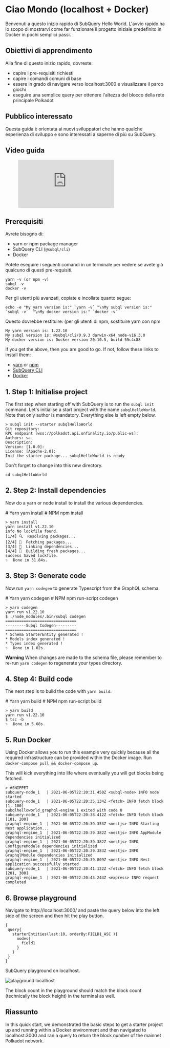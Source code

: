 # Ciao Mondo (localhost + Docker)

Benvenuti a questo inizio rapido di SubQuery Hello World. L'avvio rapido ha lo scopo di mostrarvi come far funzionare il progetto iniziale predefinito in Docker in pochi semplici passi.

## Obiettivi di apprendimento

Alla fine di questo inizio rapido, dovreste:

- capire i pre-requisiti richiesti
- capire i comandi comuni di base
- essere in grado di navigare verso localhost:3000 e visualizzare il parco giochi
- eseguire una semplice query per ottenere l'altezza del blocco della rete principale Polkadot

## Pubblico interessato

Questa guida è orientata ai nuovi sviluppatori che hanno qualche esperienza di sviluppo e sono interessati a saperne di più su SubQuery.

## Video guida

<figure class="video_container">
  <iframe src="https://www.youtube.com/embed/j034cyUYb7k" frameborder="0" allowfullscreen="true"></iframe>
</figure>

## Prerequisiti

Avrete bisogno di:

- yarn or npm package manager
- SubQuery CLI (`@subql/cli`)
- Docker

Potete eseguire i seguenti comandi in un terminale per vedere se avete già qualcuno di questi pre-requisiti.

```shell
yarn -v (or npm -v)
subql -v
docker -v
```

Per gli utenti più avanzati, copiate e incollate quanto segue:

```shell
echo -e "My yarn version is:" `yarn -v` "\nMy subql version is:" `subql -v`  "\nMy docker version is:" `docker -v`
```

Questo dovrebbe restituire: (per gli utenti di npm, sostituire yarn con npm

```shell
My yarn version is: 1.22.10
My subql version is: @subql/cli/0.9.3 darwin-x64 node-v16.3.0
My docker version is: Docker version 20.10.5, build 55c4c88
```

If you get the above, then you are good to go. If not, follow these links to install them:

- [yarn](https://classic.yarnpkg.com/en/docs/install/) or [npm](https://www.npmjs.com/get-npm)
- [SubQuery CLI](quickstart.md#install-the-subquery-cli)
- [Docker](https://docs.docker.com/get-docker/)

## 1. Step 1: Initialise project

The first step when starting off with SubQuery is to run the `subql init` command. Let's initialise a start project with the name `subqlHelloWorld`. Note that only author is mandatory. Everything else is left empty below.

```shell
> subql init --starter subqlHelloWorld
Git repository:
RPC endpoint [wss://polkadot.api.onfinality.io/public-ws]:
Authors: sa
Description:
Version: [1.0.0]:
License: [Apache-2.0]:
Init the starter package... subqlHelloWorld is ready

```

Don't forget to change into this new directory.

```shell
cd subqlHelloWorld
```

## 2. Step 2: Install dependencies

Now do a yarn or node install to install the various dependencies.

<CodeGroup> # Yarn yarn install # NPM npm install

```shell
> yarn install
yarn install v1.22.10
info No lockfile found.
[1/4] 🔍  Resolving packages...
[2/4] 🚚  Fetching packages...
[3/4] 🔗  Linking dependencies...
[4/4] 🔨  Building fresh packages...
success Saved lockfile.
✨  Done in 31.84s.
```

## 3. Step 3: Generate code

Now run `yarn codegen` to generate Typescript from the GraphQL schema.

<CodeGroup> # Yarn yarn codegen # NPM npm run-script codegen

```shell
> yarn codegen
yarn run v1.22.10
$ ./node_modules/.bin/subql codegen
===============================
---------Subql Codegen---------
===============================
* Schema StarterEntity generated !
* Models index generated !
* Types index generated !
✨  Done in 1.02s.
```

**Warning** When changes are made to the schema file, please remember to re-run `yarn codegen` to regenerate your types directory.

## 4. Step 4: Build code

The next step is to build the code with `yarn build`.

<CodeGroup> # Yarn yarn build # NPM npm run-script build

```shell
> yarn build
yarn run v1.22.10
$ tsc -b
✨  Done in 5.68s.
```

## 5. Run Docker

Using Docker allows you to run this example very quickly because all the required infrastructure can be provided within the Docker image. Run `docker-compose pull && docker-compose up`.

This will kick everything into life where eventually you will get blocks being fetched.

```shell
> #SNIPPET
subquery-node_1   | 2021-06-05T22:20:31.450Z <subql-node> INFO node started
subquery-node_1   | 2021-06-05T22:20:35.134Z <fetch> INFO fetch block [1, 100]
subqlhelloworld_graphql-engine_1 exited with code 0
subquery-node_1   | 2021-06-05T22:20:38.412Z <fetch> INFO fetch block [101, 200]
graphql-engine_1  | 2021-06-05T22:20:39.353Z <nestjs> INFO Starting Nest application...
graphql-engine_1  | 2021-06-05T22:20:39.382Z <nestjs> INFO AppModule dependencies initialized
graphql-engine_1  | 2021-06-05T22:20:39.382Z <nestjs> INFO ConfigureModule dependencies initialized
graphql-engine_1  | 2021-06-05T22:20:39.383Z <nestjs> INFO GraphqlModule dependencies initialized
graphql-engine_1  | 2021-06-05T22:20:39.809Z <nestjs> INFO Nest application successfully started
subquery-node_1   | 2021-06-05T22:20:41.122Z <fetch> INFO fetch block [201, 300]
graphql-engine_1  | 2021-06-05T22:20:43.244Z <express> INFO request completed

```

## 6. Browse playground

Navigate to http://localhost:3000/ and paste the query below into the left side of the screen and then hit the play button.

```
{
 query{
   starterEntities(last:10, orderBy:FIELD1_ASC ){
     nodes{
       field1
     }
   }
 }
}

```

SubQuery playground on localhost.

![playground localhost](/assets/img/subql_playground.png)

The block count in the playground should match the block count (technically the block height) in the terminal as well.

## Riassunto

In this quick start, we demonstrated the basic steps to get a starter project up and running within a Docker environment and then navigated to localhost:3000 and ran a query to return the block number of the mainnet Polkadot network.
